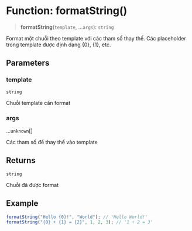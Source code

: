 # Function: formatString()

> **formatString**(`template`, ...`args`): `string`

Format một chuỗi theo template với các tham số thay thế.
Các placeholder trong template được định dạng {0}, {1}, etc.

## Parameters

### template

`string`

Chuỗi template cần format

### args

...`unknown`[]

Các tham số để thay thế vào template

## Returns

`string`

Chuỗi đã được format

## Example

```typescript
formatString("Hello {0}!", "World"); // 'Hello World!'
formatString("{0} + {1} = {2}", 1, 2, 3); // '1 + 2 = 3'
```
